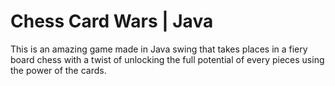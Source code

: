 # Chess Card Wars | Java
This is an amazing game made in Java swing that takes places in a fiery board chess with a twist of unlocking the full potential of every pieces using the power of the cards.

